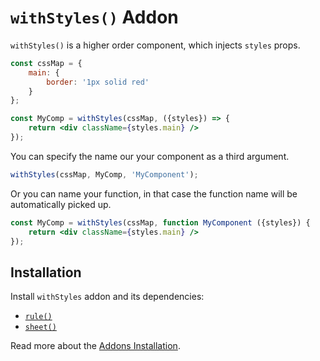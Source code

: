 # `withStyles()` Addon

`withStyles()` is a higher order component, which injects `styles` props.

```jsx
const cssMap = {
    main: {
        border: '1px solid red'
    }
};

const MyComp = withStyles(cssMap, ({styles}) => {
    return <div className={styles.main} />
});
```

You can specify the name our your component as a third argument.

```js
withStyles(cssMap, MyComp, 'MyComponent');
```

Or you can name your function, in that case the function name will
be automatically picked up.

```jsx
const MyComp = withStyles(cssMap, function MyComponent ({styles}) {
    return <div className={styles.main} />
});
```


## Installation

Install `withStyles` addon and its dependencies:

- [`rule()`](./rule.md)
- [`sheet()`](./sheet.md)

Read more about the [Addons Installation](./Addons.md#addon-installation).
